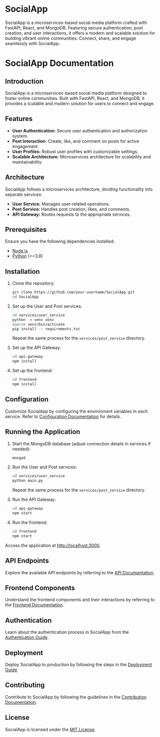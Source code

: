 # SocialApp
SocialApp is a microservices-based social media platform crafted with FastAPI, React, and MongoDB. Featuring secure authentication, post creation, and user interactions, it offers a modern and scalable solution for building vibrant online communities. Connect, share, and engage seamlessly with SocialApp.

# SocialApp Documentation

## Introduction

SocialApp is a microservices-based social media platform designed to foster online communities. Built with FastAPI, React, and MongoDB, it provides a scalable and modern solution for users to connect and engage.

## Features

- **User Authentication:** Secure user authentication and authorization system.
- **Post Interaction:** Create, like, and comment on posts for active engagement.
- **User Profiles:** Robust user profiles with customizable settings.
- **Scalable Architecture:** Microservices architecture for scalability and maintainability.

## Architecture

SocialApp follows a microservices architecture, dividing functionality into separate services:

- **User Service:** Manages user-related operations.
- **Post Service:** Handles post creation, likes, and comments.
- **API Gateway:** Routes requests to the appropriate services.

## Prerequisites

Ensure you have the following dependencies installed:

- [Node.js](https://nodejs.org/)
- [Python](https://www.python.org/) (>=3.8)

## Installation

1. Clone the repository:

    ```bash
    git clone https://github.com/your-username/SocialApp.git
    cd SocialApp
    ```

2. Set up the User and Post services:

    ```bash
    cd services/user_service
    python -m venv venv
    source venv/bin/activate
    pip install -r requirements.txt
    ```

    Repeat the same process for the `services/post_service` directory.

3. Set up the API Gateway:

    ```bash
    cd api-gateway
    npm install
    ```

4. Set up the frontend:

    ```bash
    cd frontend
    npm install
    ```

## Configuration

Customize SocialApp by configuring the environment variables in each service. Refer to [Configuration Documentation](./docs/configuration.md) for details.

## Running the Application

1. Start the MongoDB database (adjust connection details in services if needed):

    ```bash
    mongod
    ```

2. Run the User and Post services:

    ```bash
    cd services/user_service
    python main.py
    ```

    Repeat the same process for the `services/post_service` directory.

3. Run the API Gateway:

    ```bash
    cd api-gateway
    npm start
    ```

4. Run the frontend:

    ```bash
    cd frontend
    npm start
    ```

Access the application at [http://localhost:3000](http://localhost:3000).

## API Endpoints

Explore the available API endpoints by referring to the [API Documentation](./docs/api-endpoints.md).

## Frontend Components

Understand the frontend components and their interactions by referring to the [Frontend Documentation](./docs/frontend-components.md).

## Authentication

Learn about the authentication process in SocialApp from the [Authentication Guide](./docs/authentication.md).

## Deployment

Deploy SocialApp to production by following the steps in the [Deployment Guide](./docs/deployment.md).

## Contributing

Contribute to SocialApp by following the guidelines in the [Contribution Documentation](./docs/contributing.md).

## License

SocialApp is licensed under the [MIT License](./LICENSE).
